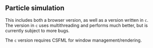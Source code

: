 ## Particle simulation
This includes both a browser version, as well as a version written in `c`.  
The version in `c` uses multithreading and performs much better, but is currently subject to more bugs.

The `c` version requires CSFML for window management/rendering.